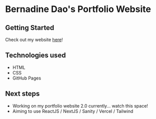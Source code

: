 # Bernadine Dao's Portfolio Website

## Getting Started

Check out my website [here](https://bernadine-dao.dev/)!

## Technologies used

- HTML
- CSS
- GitHub Pages

## Next steps

- Working on my portfolio website 2.0 currently... watch this space!
- Aiming to use ReactJS / NextJS / Sanity / Vercel / Tailwind
